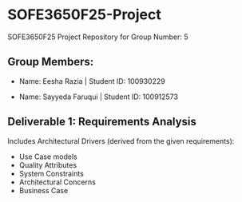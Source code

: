 # SOFE3650F25-Project
SOFE3650F25 Project Repository for Group Number: 5

## Group Members:
- Name: Eesha Razia | Student ID: 100930229

- Name: Sayyeda Faruqui | Student ID: 100912573

## Deliverable 1: Requirements Analysis

Includes Architectural Drivers (derived from the given requirements):
- Use Case models
- Quality Attributes
- System Constraints 
- Architectural Concerns
- Business Case
